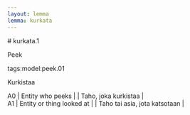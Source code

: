 ```yaml
---
layout: lemma
lemma: kurkata
---
```


<div class="sense">
# <span class="sensename">kurkata.1</span>

<span class="description">Peek</span>

tags:model:peek.01

<span class="description">Kurkistaa</span>

A0 | Entity who peeks |   | Taho, joka kurkistaa |  
A1 | Entity or thing looked at |   | Taho tai asia, jota katsotaan |  

</div>

